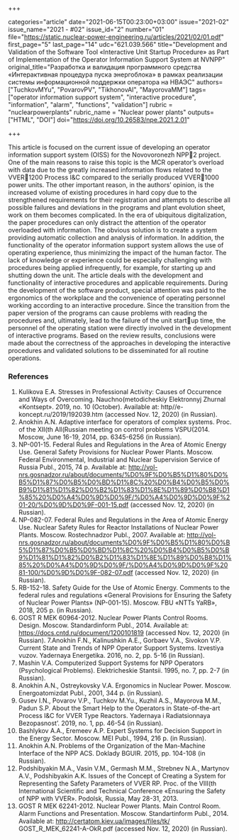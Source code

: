 +++

categories="article"
date="2021-06-15T00:23:00+03:00"
issue="2021-02"
issue_name="2021 - #02"
issue_id="2"
number="01"
file="https://static.nuclear-power-engineering.ru/articles/2021/02/01.pdf"
first_page="5"
last_page="14"
udc="621.039.566"
title="Development and Validation of the Software Tool «Interactive Unit Startup Procedure» as Part of Implementation of the Operator Information Support System at NVNPP"
original_title="Разработка и валидация программного средства «Интерактивная процедура пуска энергоблока» в рамках реализации системы информационной поддержки оператора на НВАЭС"
authors=["TuchkovMYu", "PovarovPV", "TikhonovAI", "MayorovaMM"]
tags=["operator information support system", "interactive procedure", "information", "alarm", "functions", "validation"]
rubric = "nuclearpowerplants"
rubric_name = "Nuclear power plants"
outputs=["HTML", "DOI"]
doi="https://doi.org/10.26583/npe.2021.2.01"

+++

This article is focused on the current issue of developing an operator information support system (OISS) for the Novovoronezh NPP2 project. One of the main reasons to raise this topic is the MCR operator’s overload with data due to the greatly increased information flows related to the VVER1200 Process I&C compared to the serially produced VVER1000 power units. The other important reason, in the authors’ opinion, is the increased volume of existing procedures in hard copy due to the strengthened requirements for their registration and attempts to describe all possible failures and deviations in the programs and plant evolution sheet, work on them becomes complicated. In the era of ubiquitous digitalization, the paper procedures can only distract the attention of the operator overloaded with information. The obvious solution is to create a system providing automatic collection and analysis of information. In addition, the functionality of the operator information support system allows the use of operating experience, thus minimizing the impact of the human factor. The lack of knowledge or experience could be especially challenging with procedures being applied infrequently, for example, for starting up and shutting down the unit. The article deals with the development and functionality of interactive procedures and applicable requirements. During the development of the software product, special attention was paid to the ergonomics of the workplace and the convenience of operating personnel working according to an interactive procedure. Since the transition from the paper version of the programs can cause problems with reading the procedures and, ultimately, lead to the failure of the unit startup time, the personnel of the operating station were directly involved in the development of interactive programs. Based on the review results, conclusions were made about the correctness of the approaches in developing the interactive procedures and validated solutions to be disseminated for all routine operations.

### References

1. Kulikova E.A. Stresses in Professional Activity: Causes of Occurrence and Ways of Overcoming. Nauchno(metodicheskiy Elektronnyj Zhurnal «Kontsept». 2019, no. 10 (October). Available at: http//e-koncept.ru/2019/192039.htm (accessed Nov. 12, 2020) (in Russian).
2. Anokhin A.N. Adaptive interface for operators of complex systems. Proc. of the XII(th All(Russian meeting on control problems VSPU(2014. Moscow, June 16-19, 2014, pp. 6345-6256 (in Russian).
3. NP-001-15. Federal Rules and Regulations in the Area of Atomic Energy Use. General Safety Provisions for Nuclear Power Plants. Moscow. Federal Environmental, Industrial and Nuclear Supervision Service of Russia Publ., 2015, 74 p. Available at: http://vol-nrs.gosnadzor.ru/about/documents/%D0%9F%D0%B5%D1%80%D0%B5%D1%87%D0%B5%D0%BD%D1%8C%20%D0%B4%D0%B5%D0%B9%D1%81%D1%82%D0%B2%D1%83%D1%8E%D1%89%D0%B8%D1%85%20%D0%A4%D0%9D%D0%9F/%D0%A4%D0%9D%D0%9F%201-20/%D0%9D%D0%9F-001-15.pdf (accessed Nov. 12, 2020) (in Russian).
4. NP-082-07. Federal Rules and Regulations in the Area of Atomic Energy Use. Nuclear Safety Rules for Reactor Installations of Nuclear Power Plants. Moscow. Rostechnadzor Publ., 2007. Available at: http://vol-nrs.gosnadzor.ru/about/documents%D0%9F%D0%B5%D1%80%D0%B5%D1%87%D0%B5%D0%BD%D1%8C%20%D0%B4%D0%B5%D0%B9%D1%81%D1%82%D0%B2%D1%83%D1%8E%D1%89%D0%B8%D1%85%20%D0%A4%D0%9D%D0%9F/%D0%A4%D0%9D%D0%9F%2081-100/%D0%9D%D0%9F-082-07.pdf (accessed Nov. 12, 2020) (in Russian).
5. RB-152-18. Safety Guide for the Use of Atomic Energy. Comments to the federal rules and regulations «General Provisions for Ensuring the Safety of Nuclear Power Plants» (NP-001-15). Moscow. FBU «NTTs YaRB», 2018, 205 p. (in Russian).
6. GOST R MEK 60964-2012. Nuclear Power Plants Control Rooms. Design. Мoscow. Standardinform Publ., 2014. Available at: https://docs.cntd.ru/document/1200101819 (accessed Nov. 12, 2020) (in Russian).
7.Anokhin F.N., Kalinushkin A.E., Gorbaev V.A., Sivokon V.P. Current State and Trends of NPP Operator Support Systems. Izvestiya vuzov. Yadernaya Energetika. 2016, no. 2, pp. 5-16 (in Russian).
8. Mashin V.A. Computerized Support Systems for NPP Operators (Psychological Problems). Elektricheskie Stantsii. 1995, no. 7, pp. 2-7 (in Russian).
9. Anokhin A.N., Ostreykovsky V.A. Ergonomics in Nuclear Power. Moscow. Energoatomizdat Publ., 2001, 344 p. (in Russian).
10. Gusev I.N., Povarov V.P., Tuchkov M.Yu., Kuzhil A.S., Mayorova M.M., Padun S.P. About the Smart Help to the Operators in State-of-the-art Process I&C for VVER Type Reactors. Yadernaya i Radiatsionnaya Bezopasnost’. 2019, no. 1, pp. 46-54 (in Russian).
11. Bashlykov A.A., Eremeev A.P. Expert Systems for Decision Support in the Energy Sector. Moscow. MEI Publ., 1994, 216 p. (in Russian).
12. Anokhin A.N. Problems of the Organization of the Man-Machine Interface of the NPP ACS. Doklady BGUIR. 2015, pp. 104-108 (in Russian).
13. Podshibyakin M.A., Vasin V.M., Germash M.M., Strebnev N.A., Martynov A.V., Podshibyakin A.K. Issues of the Concept of Creating a System for Representing the Safety Parameters of VVER RP. Proc. of the VIII(th International Scientific and Technical Conference «Ensuring the Safety of NPP with VVER». Podolsk, Russia, May 28-31, 2013.
14. GOST R MEK 62241-2012. Nuclear Power Plants. Main Control Room. Alarm Functions and Presentation. Moscow. Standartinform Publ., 2014. Available at: http://certatom.kiev.ua/images/files/tk/ GOST_R_MEK_62241-A-OkR.pdf (accessed Nov. 12, 2020) (in Russian).